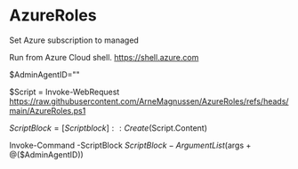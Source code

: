 # AzureRoles
Set Azure subscription to managed

Run from Azure Cloud shell.  https://shell.azure.com

$AdminAgentID=""

$Script = Invoke-WebRequest https://raw.githubusercontent.com/ArneMagnussen/AzureRoles/refs/heads/main/AzureRoles.ps1

$ScriptBlock = [Scriptblock]::Create($Script.Content)

Invoke-Command -ScriptBlock $ScriptBlock -ArgumentList ($args + @($AdminAgentID))
